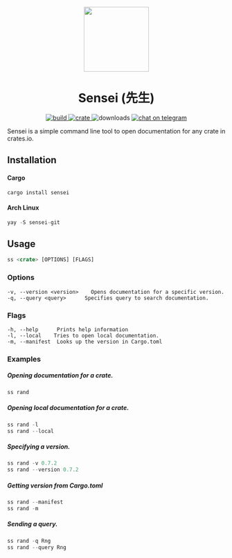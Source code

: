 <div align="center">
  <br>
  <img src="https://raw.githubusercontent.com/edfloreshz/sensei/main/docs/assets/logo.png" width="150" />
  <h1>Sensei (先生)</h1>
  <a href="">
    <img src="https://img.shields.io/github/workflow/status/edfloreshz/sensei/Rust?logo=GitHub" alt="build"/>
  </a>
  <a href="https://crates.io/crates/sensei">
    <img src="https://img.shields.io/crates/v/sensei?label=Sensei" alt="crate"/>
  </a>
  <img src="https://img.shields.io/crates/d/sensei" alt="downloads"/>
  <a href="https://t.me/sensei_rs">
    <img src="https://img.shields.io/static/v1?label=chat&message=Telegram&color=blue&logo=telegram" alt="chat on telegram"/>
  </a>
</div>


  

Sensei is a simple command line tool to open documentation for any crate in crates.io.

## Installation

#### Cargo

```shell
cargo install sensei
```

#### Arch Linux

```rust
yay -S sensei-git
```

## Usage

```rust
ss <crate> [OPTIONS] [FLAGS]
```

### Options

```
-v, --version <version>    Opens documentation for a specific version.
-q, --query <query>      Specifies query to search documentation.
```

### Flags

```
-h, --help      Prints help information
-l, --local    Tries to open local documentation.
-m, --manifest  Looks up the version in Cargo.toml
```

### Examples

##### Opening documentation for a crate.

```rust
ss rand
```

##### Opening local documentation for a crate.

```rust
ss rand -l
ss rand --local
```

##### Specifying a version.

```rust
ss rand -v 0.7.2
ss rand --version 0.7.2
```

##### Getting version from Cargo.toml

```rust
ss rand --manifest
ss rand -m
```

##### Sending a query.

```rust
ss rand -q Rng
ss rand --query Rng
```
